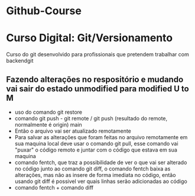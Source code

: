 # Github-Course
# Curso Digital: Git/Versionamento
Curso do git desenvolvido para profissionais que pretendem trabalhar com backendgit 
## Fazendo alterações no respositório e mudando vai sair do estado unmodified para modified U to M

* uso do comando git restore
* comando git push - git remote / git push (resultado do remote, normalmente é origin) main 
* Então o arquivo vai ser atualizado remotamente
* Para salvar as alterações que foram feitas no arquivo remotamente em sua maquina local deve usar o comando git pull, esse comando vai "puxar" o código remoto e juntar com o código que estava em sua maquina
* comando fentch, que traz a possibilidade de ver o que vai ser alterado no código junto ao comando git diff, o comando fentch baixa as alterações, mas não as insere de forma imediata no código, então usando git diff é possivel ver quais linhas serão adicionadas ao código 
* comando fentch + comando diff
